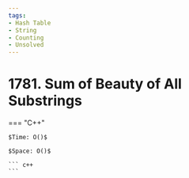 ```yaml
---
tags:
- Hash Table
- String
- Counting
- Unsolved
---
```



# 1781. Sum of Beauty of All Substrings

=== "C++"

    $Time: O()$

    $Space: O()$

    ``` c++
    ```